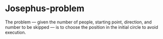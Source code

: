 # Josephus-problem
The problem — given the number of people, starting point, direction, and number to be skipped — is to choose the position in the initial circle to avoid execution.
